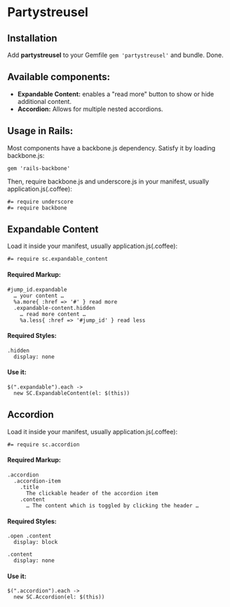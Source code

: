 # Partystreusel

## Installation
Add **partystreusel** to your Gemfile `gem 'partystreusel'` and bundle. Done.

## Available components:
  * **Expandable Content:** enables a "read more" button to show or hide additional content.
  * **Accordion:** Allows for multiple nested accordions.

## Usage in Rails:
Most components have a backbone.js dependency. Satisfy it by loading backbone.js:

    gem 'rails-backbone'

Then, require backbone.js and underscore.js in your manifest, usually application.js(.coffee):

    #= require underscore
    #= require backbone

## Expandable Content

Load it inside your manifest, usually application.js(.coffee):

    #= require sc.expandable_content

#### Required Markup:

    #jump_id.expandable
      … your content …
      %a.more{ :href => '#' } read more
      .expandable-content.hidden
        … read more content …
        %a.less{ :href => '#jump_id' } read less

#### Required Styles:

    .hidden
      display: none

#### Use it:

    $(".expandable").each ->
      new SC.ExpandableContent(el: $(this))

## Accordion

Load it inside your manifest, usually application.js(.coffee):

    #= require sc.accordion

#### Required Markup:

    .accordion
      .accordion-item
        .title
          The clickable header of the accordion item
        .content
          … The content which is toggled by clicking the header …

#### Required Styles:

    .open .content
      display: block

    .content
      display: none

#### Use it:

    $(".accordion").each ->
      new SC.Accordion(el: $(this))